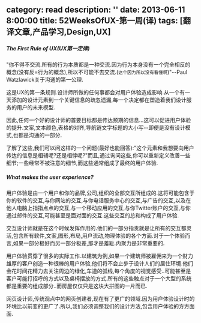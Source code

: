 category: read
description: ''
date: 2013-06-11 8:00:00
title: 52WeeksOfUX-第一周(译)
tags: [翻译文章,产品学习,Design,UX]
---

<h5>The First Rule of UX(UX第一定律)</h5>
"你不得不交流.所有的行为本质都是一种交流.因为行为本身没有一个完全相反的概念(没有反=行为的概念),所以不可能不去交流.(<code>这个因为所以没有看懂啊</code>)"--Paul Watzlawick关于沟通的第一公理.

这是UX的第一条规则.设计师所做的任何事都会对用户体验造成影响.从一个有一天添加的设计元素到一个关键信息的疏忽遗漏,每一个决定都在塑造着我们设计服务的用户的未来模型.

因此,任何一个好的设计师的首要目标都是传达预期的信息...这可以促进用户体验的提升.文案,文本颜色,表格的对齐,导航链文字标题的大小写--即便是没有设计模式,也都是沟通的一部分.

了解了这些,我们可以问这样的一个问题(最好也能回答):"这个元素和我想要向用户传达的信息是相辅呢?还是相悖呢?"而且,通过询问这些,你可以重新定义改善一些细节;一些经常不被注意的细节,而这些通常组成了最终的用户体验.
<h5>What makes the user experience?</h5>
用户体验是由一个用户和你的品牌,公司,组织的全部交互所组成的.这将可能包含于你的软件的交互,与你网站的交互,与你电话服务中心的交互,与广告的交互,以及在他人电脑上指指点点的交互,与一个移动应用的交互,与你Twitter账户的交互,与你通过邮件的交互,可能甚至是面对面的交互.这些交互的总和构成了用户体验.

交互设计师就是在这个时候发挥作用的.他们的一部分指责就是让所有的交互都灵活,包含所有软件,文案,图形,布局,用户流动,物理体验的各个方面.对于一个体验而言,如果一部分极好而另一部分极差,那才是羞耻.内聚力是非常重要的.

用户体验贯穿了很多的实际工作.以建筑为例,如果一个建筑师被雇佣来为一个财力雄厚的客户创造一种很棒的用户体验,他们将不会止步于设计人们的居住环境.他们会花时间花精力去关注周边的绿化,车道的弧线,每个角度的视觉感受..可能甚至是客户可能打招呼的方式以及桌椅摆放的方式.所有的这些触点对于一个大型的系统都是重要的组成部分..而房屋仅仅只是这块大拼图的一片而已.

网页设计师,传统观点中的网页创建者,现在有了更广的领域.因为用户体验设计时的环境比以前变的更广了.所以,我们必须调整我们的设计方法,包含用户体验的方方面面.
